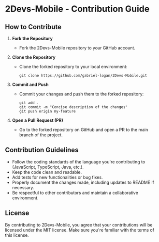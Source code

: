 # 2Devs-Mobile - Contribution Guide

## How to Contribute

1. **Fork the Repository**

   - Fork the 2Devs-Mobile repository to your GitHub account.

2. **Clone the Repository**
   - Clone the forked repository to your local environment:
     ```
     git clone https://github.com/gabriel-logan/2Devs-Mobile.git
     ```
3. **Commit and Push**

   - Commit your changes and push them to the forked repository:
     ```
     git add .
     git commit -m "Concise description of the changes"
     git push origin my-feature
     ```

4. **Open a Pull Request (PR)**
   - Go to the forked repository on GitHub and open a PR to the main branch of the project.

## Contribution Guidelines

- Follow the coding standards of the language you're contributing to (JavaScript, TypeScript, Java, etc.).
- Keep the code clean and readable.
- Add tests for new functionalities or bug fixes.
- Properly document the changes made, including updates to README if necessary.
- Be respectful to other contributors and maintain a collaborative environment.

## License

By contributing to 2Devs-Mobile, you agree that your contributions will be licensed under the MIT license. Make sure you're familiar with the terms of this license.
